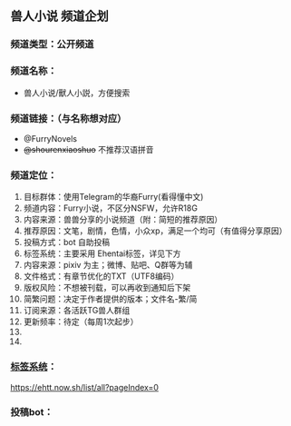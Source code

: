 ## 兽人小说 频道企划

### 频道类型：公开频道  
### 频道名称：
- 兽人小说/獸人小説，方便搜索

### 频道链接：（与名称想对应）  
- @FurryNovels 
- ~~@shourenxiaoshuo~~ 不推荐汉语拼音

### 频道定位：  
1. 目标群体：使用Telegram的华裔Furry(看得懂中文) 
1. 频道内容：Furry小说，不区分NSFW，允许R18G  
1. 内容来源：兽兽分享的小说频道（附：简短的推荐原因）   
1. 推荐原因：文笔，剧情，色情，小众xp，满足一个均可（有值得分享原因）
1. 投稿方式：bot 自助投稿
1. 标签系统：主要采用 Ehentai标签，详见下方
1. 内容来源：pixiv 为主；微博、贴吧、Q群等为辅  
1. 文件格式：有章节优化的TXT（UTF8编码）
1. 版权风险：不想被刊载，可以再收到通知后下架
1. 简繁问题：决定于作者提供的版本；文件名-繁/简
1. 订阅来源：各活跃TG兽人群组
1. 更新频率：待定（每周1次起步）
1. 
1. 

### [标签系统](https://docs.google.com/spreadsheets/d/1Dtm1pCWmTO_KmJExdXoedxYVoxbnoHtEAnxSykGlVPo)：
https://ehtt.now.sh/list/all?pageIndex=0


### 投稿bot：
